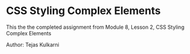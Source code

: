 # CSS Styling Complex Elements
This the the completed assignment from Module 8, Lesson 2, CSS Styling Complex Elements

Author: Tejas Kulkarni